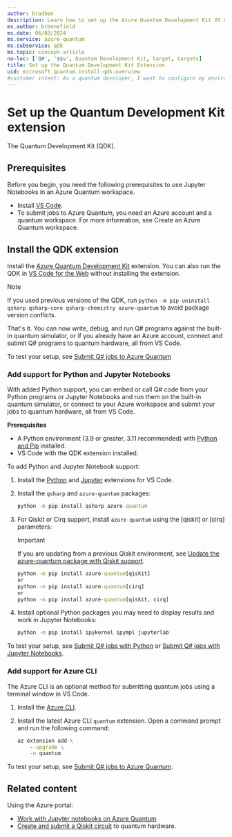 ```yaml
---
author: bradben
description: Learn how to set up the Azure Quantum Development Kit VS Code extension and set up your environment for different languages and platforms.
ms.author: brbenefield
ms.date: 06/03/2024
ms.service: azure-quantum
ms.subservice: qdk
ms.topic: concept-article
no-loc: ['Q#', '$$v', Quantum Development Kit, target, targets]
title: Set up the Quantum Development Kit Extension
uid: microsoft.quantum.install-qdk.overview
#customer intent: As a quantum developer, I want to configure my environment with the latest Azure Quantum tools. 
---
```


# Set up the Quantum Development Kit extension

The Quantum Development Kit (QDK).

## Prerequisites

Before you begin, you need the following prerequisites to use Jupyter Notebooks in an Azure Quantum workspace.

- Install [VS Code](https://code.visualstudio.com/download).
- To submit jobs to Azure Quantum, you need an Azure account and a quantum workspace. For more information, see Create an Azure Quantum workspace. 

## Install the QDK extension

Install the [Azure Quantum Development Kit](https://marketplace.visualstudio.com/items?itemName=quantum.qsharp-lang-vscode) extension. You can also run the QDK in [VS Code for the Web](https://vscode.dev/quantum) without installing the extension.

> [!NOTE]
> If you used previous versions of the QDK, run `python -m pip uninstall qsharp qsharp-core qsharp-chemistry azure-quantum` to avoid package version conflicts.

That's it. You can now write, debug, and run Q# programs against the built-in quantum simulator, or if you already have an Azure account, connect and submit Q# programs to quantum hardware, all from VS Code.

To test your setup, see [Submit Q# jobs to Azure Quantum](xref:microsoft.quantum.submit-jobs?pivots=ide-qsharp)

### Add support for Python and Jupyter Notebooks

With added Python support, you can embed or call Q# code from your Python programs or Jupyter Notebooks and run them on the built-in quantum simulator, or connect to your Azure workspace and submit your jobs to quantum hardware, all from VS Code.

**Prerequisites**

- A Python environment  (3.9 or greater, 3.11 recommended) with [Python and Pip](https://apps.microsoft.com/detail/9NRWMJP3717K) installed. 
- VS Code with the QDK extension installed.


To add Python and Jupyter Notebook support:

1. Install the [Python](https://marketplace.visualstudio.com/items?itemName=ms-python.python) and [Jupyter](https://marketplace.visualstudio.com/items?itemName=ms-toolsai.jupyter) extensions for VS Code.
1. Install the `qsharp` and `azure-quantum` packages:

    ```cmd
    python -m pip install qsharp azure-quantum
    ```

1. For Qiskit or Cirq support, install `azure-quantum` using the [qiskit] or [cirq] parameters:

    > [!IMPORTANT]
    > If you are updating from a previous Qiskit environment, see [Update the azure-quantum package with Qiskit support](xref:microsoft.quantum.update-qdk#update-azure-quantum-with-qiskit-support).

    ```cmd
    python -m pip install azure-quantum[qiskit]
    or
    python -m pip install azure-quantum[cirq]
    or
    python -m pip install azure-quantum[qiskit, cirq]
    ```

1. Install optional Python packages you may need to display results and work in Jupyter Notebooks:

    ```cmd
    python -m pip install ipykernel ipympl jupyterlab
    ```

To test your setup, see [Submit Q# jobs with Python](xref:microsoft.quantum.submit-jobs?pivots=ide-python) or [Submit Q# jobs with Jupyter Notebooks](xref:microsoft.quantum.submit-jobs?pivots=ide-jupyter).

### Add support for Azure CLI

The Azure CLI is an optional method for submitting quantum jobs using a terminal window in VS Code. 

1. Install the [Azure CLI](/cli/azure/install-azure-cli). 
1. Install the latest Azure CLI `quantum` extension. Open a command prompt and run the following command:

    ```cmd
    az extension add \
        --upgrade \
        -n quantum
    ```
    
To test your setup, see [Submit Q# jobs to Azure Quantum](xref:microsoft.quantum.submit-jobs?pivots=ide-python).

## Related content

Using the Azure portal:

- [Work with Jupyter notebooks on Azure Quantum](xref:microsoft.quantum.how-to.notebooks)
- [Create and submit a Qiskit circuit](xref:microsoft.quantum.quickstarts.computing.qiskit) to quantum hardware.
